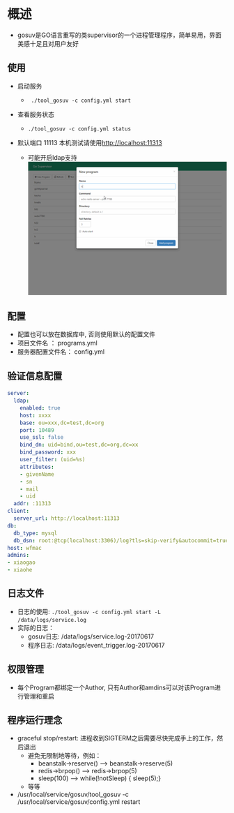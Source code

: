 # 概述
 * gosuv是GO语言重写的类supervisor的一个进程管理程序，简单易用，界面美感十足且对用户友好 

## 使用
* 启动服务
    * ` ./tool_gosuv -c config.yml start`

* 查看服务状态
    * `./tool_gosuv -c config.yml status`

* 默认端口 11113  本机测试请使用[http://localhost:11313](http://localhost:11313)
    * 可能开启ldap支持
![RunImage](docs/gosuv.gif)

## 配置
 * 配置也可以放在数据库中, 否则使用默认的配置文件
 * 项目文件名 ：     programs.yml
 * 服务器配置文件名：    config.yml

## 验证信息配置

```yml
server:
  ldap:
    enabled: true
    host: xxxx
    base: ou=xxx,dc=test,dc=org
    port: 10489
    use_ssl: false
    bind_dn: uid=bind,ou=test,dc=org,dc=xx
    bind_password: xxx
    user_filter: (uid=%s)
    attributes:
    - givenName
    - sn
    - mail
    - uid
  addr: :11313
client:
  server_url: http://localhost:11313
db:
  db_type: mysql
  db_dsn: root:@tcp(localhost:3306)/log?tls=skip-verify&autocommit=true
host: wfmac
admins:
- xiaogao
- xiaohe
```

## 日志文件
* 日志的使用: `./tool_gosuv -c config.yml start -L /data/logs/service.log`
* 实际的日志：
    * gosuv日志: /data/logs/service.log-20170617
    * 程序日志:  /data/logs/event_trigger.log-20170617

## 权限管理
* 每个Program都绑定一个Author, 只有Author和amdins可以对该Program进行管理和重启

## 程序运行理念
* graceful stop/restart: 进程收到SIGTERM之后需要尽快完成手上的工作，然后退出
    * 避免无限制地等待，例如：
        * beanstalk->reserve() --> beanstalk->reserve(5)
        * redis->brpop() --> redis->brpop(5)
        * sleep(100) --> while(!notSleep) { sleep(5);}
    * 等等
* /usr/local/service/gosuv/tool_gosuv -c /usr/local/service/gosuv/config.yml restart